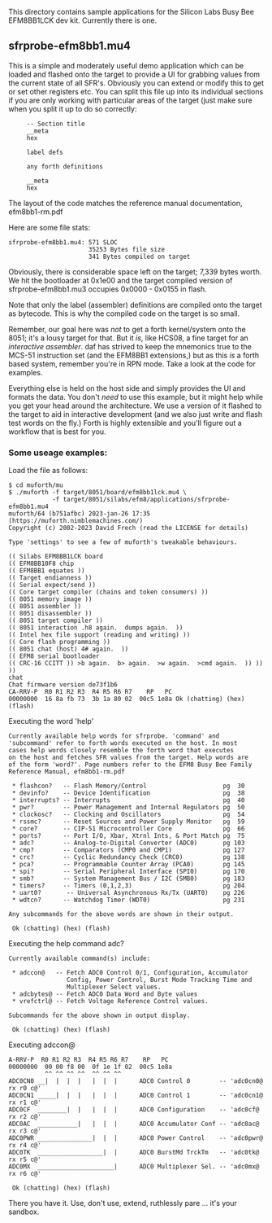 This directory contains sample applications for the Silicon Labs Busy
Bee EFM8BB1LCK dev kit. Currently there is one.

## sfrprobe-efm8bb1.mu4 

This is a simple and moderately useful demo application which can be loaded and
flashed onto the target to provide a UI for grabbing values from the current 
state of all SFR's. Obviously you can extend or modify this to get or set other
registers etc.  You can split this file up into its individual sections if you
are only working with particular areas of the target (just make sure when you
split it up to do so correctly:

```
     -- Section title
     __meta
     hex
     
     label defs
     
     any forth definitions
     
     __meta
     hex
```

The layout of the code matches the reference manual documentation, efm8bb1-rm.pdf

Here are some file stats:

```
sfrprobe-efm8bb1.mu4: 571 SLOC
                      35253 Bytes file size
                      341 Bytes compiled on target
```

Obviously, there is considerable space left on the target; 7,339 bytes
worth.  We hit the bootloader at 0x1e00 and the target compiled version of 
sfrprobe-efm8bb1.mu3 occupies 0x0000 - 0x0155 in flash. 

Note that only the label (assembler) definitions are compiled onto the target
as bytecode.  This is why the compiled code on the target is so small.

Remember, our goal here was *not* to get a forth kernel/system onto the 8051; 
it's a lousy target for that.  But it *is*, like HCS08, a fine target for an 
*interactive assembler*. daf has strived to keep the mnemonics true to the 
MCS-51 instruction set (and the EFM8BB1 extensions,) but as this *is* a 
forth based system, remember you're in RPN mode.  Take a look at the code for 
examples.

Everything else is held on the host side and simply provides the UI and
formats the data.  You don't *need* to use this example, but it might help 
while you get your head around the architecture. We use a version of it flashed
to the target to aid in interactive development (and we also just write and
flash test words on the fly.)  Forth is highly extensible and you'll figure out
a workflow that is best for you.

### Some useage examples:

Load the file as follows:

```
$ cd muforth/mu
$ ./muforth -f target/8051/board/efm8bb1lck.mu4 \ 
            -f target/8051/silabs/efm8/applications/sfrprobe-efm8bb1.mu4
muforth/64 (b751afbc) 2023-jan-26 17:35
(https://muforth.nimblemachines.com/)
Copyright (c) 2002-2023 David Frech (read the LICENSE for details)

Type 'settings' to see a few of muforth's tweakable behaviours.

(( Silabs EFM8BB1LCK board 
(( EFM8BB10F8 chip 
(( EFM8BB1 equates )) 
(( Target endianness )) 
(( Serial expect/send )) 
(( Core target compiler (chains and token consumers) )) 
(( 8051 memory image )) 
(( 8051 assembler )) 
(( 8051 disassembler )) 
(( 8051 target compiler )) 
(( 8051 interaction .h8 again.  dumps again.  )) 
(( Intel hex file support (reading and writing) )) 
(( Core flash programming )) 
(( 8051 chat (host) 4# again.  )) 
(( EFM8 serial bootloader 
(( CRC-16 CCITT )) >b again.  b> again.  >w again.  >cmd again.  )) ))
)) 
chat 
Chat firmware version de73f1b6
CA-RRV-P  R0 R1 R2 R3  R4 R5 R6 R7    RP   PC
00000000  16 8a fb 73  3b 1a 80 02  00c5 1e8a Ok (chatting) (hex)
(flash)
```

Executing the word 'help'

```
Currently available help words for sfrprobe. 'command' and 
'subcommand' refer to forth words executed on the host. In most 
cases help words closely resemble the forth word that executes 
on the host and fetches SFR values from the target. Help words are 
of the form 'word?'. Page numbers refer to the EFM8 Busy Bee Family 
Reference Manual, efm8bb1-rm.pdf 

 * flashcon?   -- Flash Memory/Control                     pg  30 
 * devinfo?    -- Device Identification                    pg  38 
 * interrupts? -- Interrupts                               pg  40 
 * pwr?        -- Power Management and Internal Regulators pg  50 
 * clockosc?   -- Clocking and Oscillators                 pg  54 
 * rssmc?      -- Reset Sources and Power Supply Monitor   pg  59 
 * core?       -- CIP-51 Microcontroller Core              pg  66 
 * ports?      -- Port I/O, Xbar, Xtrnl Ints, & Port Match pg  75 
 * adc?        -- Analog-to-Digital Converter (ADC0)       pg 103 
 * cmp?        -- Comparators (CMP0 and CMP1)              pg 127 
 * crc?        -- Cyclic Redundancy Check (CRC0)           pg 138 
 * pca?        -- Programmable Counter Array (PCA0)        pg 145 
 * spi?        -- Serial Peripheral Interface (SPI0)       pg 170 
 * smb?        -- System Management Bus / I2C (SMB0)       pg 183 
 * timers?     -- Timers (0,1,2,3)                         pg 204 
 * uart0?       -- Universal Asynchronous Rx/Tx (UART0)    pg 226 
 * wdtcn?      -- Watchdog Timer (WDT0)                    pg 231 

Any subcommands for the above words are shown in their output. 

 Ok (chatting) (hex) (flash)
```

Executing the help command adc?

```
Currently available command(s) include: 

 * adccon@   -- Fetch ADC0 Control 0/1, Configuration, Accumulator
                Config, Power Control, Burst Mode Tracking Time and 
                Multiplexer Select values. 
 * adcbytes@ -- Fetch ADC0 Data Word and Byte values 
 * vrefctrl@ -- Fetch Voltage Reference Control values. 

Subcommands for the above shown in output display. 

 Ok (chatting) (hex) (flash)
```

Executing adccon@

```
A-RRV-P  R0 R1 R2 R3  R4 R5 R6 R7    RP   PC
00000000  00 00 f8 00  0f 1e 1f 02  00c5 1e8a
          ^^ ^^ ^^ ^^  ^^ ^^ ^^ 
ADC0CN0 __|  |  |  |   |  |  |      ADC0 Control 0        -- 'adc0cn0@ rx r0 c@' 
ADC0CN1 _____|  |  |   |  |  |      ADC0 Control 1        -- 'adc0cn1@ rx r1 c@' 
ADC0CF  ________|  |   |  |  |      ADC0 Configuration    -- 'adc0cf@  rx r2 c@' 
ADC0AC  ___________|   |  |  |      ADC0 Accumulator Conf -- 'adc0ac@  rx r3 c@' 
ADC0PWR _______________|  |  |      ADC0 Power Control    -- 'adc0pwr@ rx r4 c@' 
ADC0TK  __________________|  |      ADC0 BurstMd TrckTm   -- 'adc0tk@  rx r5 c@' 
ADC0MX  _____________________|      ADC0 Multiplexer Sel. -- 'adc0mx@  rx r6 c@' 

 Ok (chatting) (hex) (flash)
```

There you have it.  Use, don't use, extend, ruthlessly pare ... it's your sandbox. 
